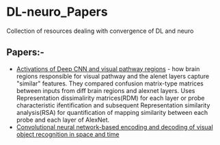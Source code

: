 # DL-neuro_Papers
Collection of resources dealing with convergence of DL and neuro

## Papers:-
+ [Activations of Deep CNN and visual pathway regions](https://www.biorxiv.org/content/biorxiv/early/2017/08/29/133694.full.pdf) - how brain regions responsible for visual pathway and the alenet layers capture "similar" features. They compared confusion matrix-type matrices between inputs from diff brain regions and alexnet layers. Uses Representation dissimalirity matrices(RDM) for each layer or probe characteristic ifentification and subsequent Representation similarity analysis(RSA) for quantification of mapping similarity between each probe and each layer of AlexNet.
+ [Convolutional neural network-based encoding and decoding of visual object recognition in space and time](http://www.sciencedirect.com/science/article/pii/S1053811917305864?via%3Dihub)

